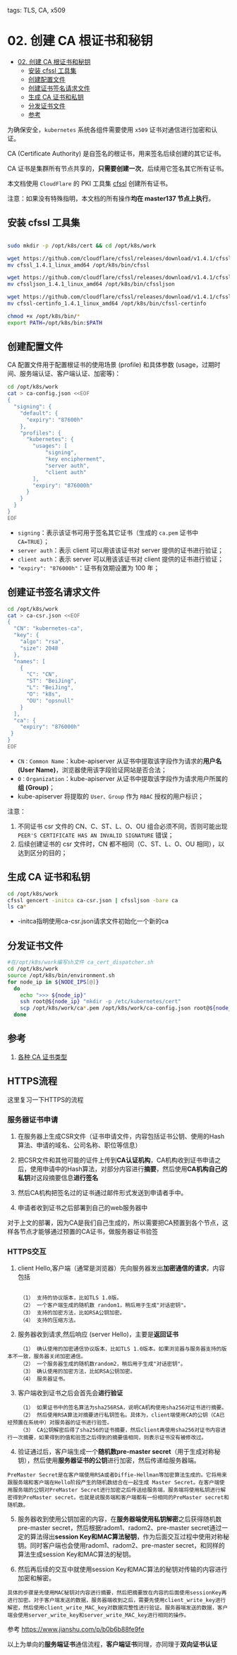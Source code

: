 tags: TLS, CA, x509

# 02. 创建 CA 根证书和秘钥

<!-- TOC -->

- [02. 创建 CA 根证书和秘钥](#02-创建-ca-根证书和秘钥)
    - [安装 cfssl 工具集](#安装-cfssl-工具集)
    - [创建配置文件](#创建配置文件)
    - [创建证书签名请求文件](#创建证书签名请求文件)
    - [生成 CA 证书和私钥](#生成-ca-证书和私钥)
    - [分发证书文件](#分发证书文件)
    - [参考](#参考)

<!-- /TOC -->

为确保安全，`kubernetes` 系统各组件需要使用 `x509` 证书对通信进行加密和认证。

CA (Certificate Authority) 是自签名的根证书，用来签名后续创建的其它证书。

CA 证书是集群所有节点共享的，**只需要创建一次**，后续用它签名其它所有证书。

本文档使用 `CloudFlare` 的 PKI 工具集 [cfssl](https://github.com/cloudflare/cfssl) 创建所有证书。

注意：如果没有特殊指明，本文档的所有操作**均在 master137 节点上执行**。

## 安装 cfssl 工具集

``` bash

sudo mkdir -p /opt/k8s/cert && cd /opt/k8s/work

wget https://github.com/cloudflare/cfssl/releases/download/v1.4.1/cfssl_1.4.1_linux_amd64
mv cfssl_1.4.1_linux_amd64 /opt/k8s/bin/cfssl

wget https://github.com/cloudflare/cfssl/releases/download/v1.4.1/cfssljson_1.4.1_linux_amd64
mv cfssljson_1.4.1_linux_amd64 /opt/k8s/bin/cfssljson

wget https://github.com/cloudflare/cfssl/releases/download/v1.4.1/cfssl-certinfo_1.4.1_linux_amd64
mv cfssl-certinfo_1.4.1_linux_amd64 /opt/k8s/bin/cfssl-certinfo

chmod +x /opt/k8s/bin/*
export PATH=/opt/k8s/bin:$PATH
```

## 创建配置文件

CA 配置文件用于配置根证书的使用场景 (profile) 和具体参数 (usage，过期时间、服务端认证、客户端认证、加密等)：

``` bash
cd /opt/k8s/work
cat > ca-config.json <<EOF
{
  "signing": {
    "default": {
      "expiry": "87600h"
    },
    "profiles": {
      "kubernetes": {
        "usages": [
            "signing",
            "key encipherment",
            "server auth",
            "client auth"
        ],
        "expiry": "876000h"
      }
    }
  }
}
EOF
```
+ `signing`：表示该证书可用于签名其它证书（生成的 `ca.pem` 证书中 `CA=TRUE`）；
+ `server auth`：表示 client 可以用该该证书对 server 提供的证书进行验证；
+ `client auth`：表示 server 可以用该该证书对 client 提供的证书进行验证；
+ `"expiry": "876000h"`：证书有效期设置为 100 年；

## 创建证书签名请求文件

``` bash
cd /opt/k8s/work
cat > ca-csr.json <<EOF
{
  "CN": "kubernetes-ca",
  "key": {
    "algo": "rsa",
    "size": 2048
  },
  "names": [
    {
      "C": "CN",
      "ST": "BeiJing",
      "L": "BeiJing",
      "O": "k8s",
      "OU": "opsnull"
    }
  ],
  "ca": {
    "expiry": "876000h"
 }
}
EOF
```
+ `CN：Common Name`：kube-apiserver 从证书中提取该字段作为请求的**用户名 (User Name)**，浏览器使用该字段验证网站是否合法；
+ `O：Organization`：kube-apiserver 从证书中提取该字段作为请求用户所属的**组 (Group)**；
+ kube-apiserver 将提取的 `User、Group` 作为 `RBAC` 授权的用户标识；

注意：
1. 不同证书 csr 文件的 CN、C、ST、L、O、OU 组合必须不同，否则可能出现 `PEER'S CERTIFICATE HAS AN INVALID SIGNATURE` 错误；
2. 后续创建证书的 csr 文件时，CN 都不相同（C、ST、L、O、OU 相同），以达到区分的目的；

## 生成 CA 证书和私钥

``` bash
cd /opt/k8s/work
cfssl gencert -initca ca-csr.json | cfssljson -bare ca
ls ca*
```
+ -initca指明使用ca-csr.json请求文件初始化一个新的ca

## 分发证书文件

``` bash
#在/opt/k8s/work编写sh文件 ca_cert_dispatcher.sh
cd /opt/k8s/work
source /opt/k8s/bin/environment.sh
for node_ip in ${NODE_IPS[@]}
  do
    echo ">>> ${node_ip}"
    ssh root@${node_ip} "mkdir -p /etc/kubernetes/cert"
    scp /opt/k8s/work/ca*.pem /opt/k8s/work/ca-config.json root@${node_ip}:/etc/kubernetes/cert
  done
```

## 参考

1. [各种 CA 证书类型](https://github.com/kubernetes-incubator/apiserver-builder/blob/master/docs/concepts/auth.md)

## HTTPS流程

这里复习一下HTTPS的流程

### 服务器证书申请

1. 在服务器上生成CSR文件（证书申请文件，内容包括证书公钥、使用的Hash算法、申请的域名、公司名称、职位等信息）

2. 把CSR文件和其他可能的证件上传到**CA认证机构**，CA机构收到证书申请之后，使用申请中的Hash算法，对部分内容进行**摘要**，然后使用**CA机构自己的私钥**对这段摘要信息**进行签名**

3. 然后CA机构把签名过的证书通过邮件形式发送到申请者手中。

4. 申请者收到证书之后部署到自己的web服务器中

对于上文的部署，因为CA是我们自己生成的，所以需要把CA预置到各个节点，这样各节点才能够通过预置的CA证书，做服务器证书验签

### HTTPS交互

1. client Hello,客户端（通常是浏览器）先向服务器发出**加密通信的请求**，内容包括
```

    （1） 支持的协议版本，比如TLS 1.0版。
    （2） 一个客户端生成的随机数 random1，稍后用于生成"对话密钥"。
    （3） 支持的加密方法，比如RSA公钥加密。
    （4） 支持的压缩方法。
```
2. 服务器收到请求,然后响应 (server Hello)，主要是**返回证书**
```
    （1） 确认使用的加密通信协议版本，比如TLS 1.0版本。如果浏览器与服务器支持的版本不一致，服务器关闭加密通信。
    （2） 一个服务器生成的随机数random2，稍后用于生成"对话密钥"。
    （3） 确认使用的加密方法，比如RSA公钥加密。
    （4） 服务器证书。
```
3. 客户端收到证书之后会首先会**进行验证**
```
    （1） 如果证书中的签名算法为sha256RSA，说明CA机构使用sha256对证书进行摘要。
    （2） 然后使用RSA算法对摘要进行私钥签名。具体为，client端使用CA的公钥（CA已经预置在系统中）对服务器的证书进行验签。
    （3） CA公钥解密后得了sha256的证书摘要，然后client再使用sha256对证书内容进行一次摘要，如果得到的值和验签之后得到的摘要值相同，则表示证书没有被修改过。
```
4. 验证通过后，客户端生成一个**随机数pre-master secret**（用于生成对称秘钥），然后使用**服务器证书的公钥**进行加密，然后传递给服务器端。
```
PreMaster Secret是在客户端使用RSA或者Diffie-Hellman等加密算法生成的。它将用来跟服务端和客户端在Hello阶段产生的随机数结合在一起生成 Master Secret。在客户端使用服务端的公钥对PreMaster Secret进行加密之后传送给服务端，服务端将使用私钥进行解密得到PreMaster secret。也就是说服务端和客户端都有一份相同的PreMaster secret和随机数。
```
5. 服务器收到使用公钥加密的内容，在**服务器端使用私钥解密**之后获得随机数pre-master secret，然后根据radom1、radom2、pre-master secret通过一定的算法得出**session Key和MAC算法秘钥**，作为后面交互过程中使用对称秘钥。同时客户端也会使用radom1、radom2、pre-master secret，和同样的算法生成session Key和MAC算法的秘钥。

6. 然后再后续的交互中就使用session Key和MAC算法的秘钥对传输的内容进行加密和解密。
```
具体的步骤是先使用MAC秘钥对内容进行摘要，然后把摘要放在内容的后面使用sessionKey再进行加密。对于客户端发送的数据，服务器端收到之后，需要先使用client_write_key进行解密，然后使用client_write_MAC_key对数据完整性进行验证。服务器端发送的数据，客户端会使用server_write_key和server_write_MAC_key进行相同的操作。
```
参考 https://www.jianshu.com/p/b0b6b88fe9fe

以上为单向的**服务端证书**通信流程，**客户端证书**同理，亦同理于**双向证书认证**
